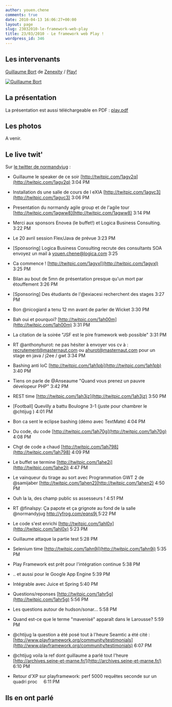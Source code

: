 ```yaml
---
author: youen.chene
comments: true
date: 2010-04-13 16:06:27+00:00
layout: page
slug: 23032010-le-framework-web-play
title: 23/03/2010 - Le framework web Play !
wordpress_id: 346
---
```


## Les intervenants


[Guillaume Bort](http://guillaume.bort.fr/) de [Zenexity](http://www.zenexity.fr/) / [Play!](http://www.playframework.org/)

[![Guillaume Bort](http://www.normandyjug.org/wp-content/uploads/2010/04/guillaumebort-225x300.jpg)](http://www.normandyjug.org/wp-content/uploads/2010/04/guillaumebort.jpg)


## La présentation





La présentation est aussi téléchargeable en PDF : [play.pdf](http://www.normandyjug.org/wp-content/uploads/2010/03/play.pdf)


## Les photos


A venir.


## Le live twit'


Sur [le twitter de  normandyjug](http://twitter.com/normandyjug) :



	
  * Guillaume le speaker de ce soir [http://twitpic.com/1agv2q](http://twitpic.com/1agv2q) 3:04 PM

	
  * Installation ds une salle de cours de l eXIA [http://twitpic.com/1agvc3](http://twitpic.com/1agvc3) 3:06 PM

	
  * Presentation du normandy agile group et de l'agile tour [http://twitpic.com/1agww8](http://twitpic.com/1agww8) 3:14 PM

	
  * Merci aux sponsors Enovea (le buffet!) et Logica Business Consulting. 3:22 PM

	
  * Le 20 avril session Flex/Java de prévue 3:23 PM

	
  * [Sponsoring] Logica Business Consulting recrute des consultants SOA envoyez un mail à youen.chene@logica.com 3:25

	
  * Ca commence ! [http://twitpic.com/1agyxl](http://twitpic.com/1agyxl) 3:25 PM

	
  * Bilan au bout de 5mn de présentation presque qu'un mort par étouffement 3:26 PM

	
  * [Sponsoring] Des étudiants de l'@exiacesi recherchent des stages 3:27 PM

	
  * Bon @nicogiard a tenu 12 mn avant de parler de Wicket 3:30 PM

	
  * Bah oui et pourquoi? [http://twitpic.com/1ah00m](http://twitpic.com/1ah00m) 3:31 PM

	
  * La citation de la soirée "JSF est le pire framework web possible" 3:31 PM

	
  * RT @anthonyhurot: ne pas hésiter à envoyer vos cv à : recrutement@masternaut.com ou ahurot@masternaut.com pour un stage en java / j2ee / gwt 3:34 PM

	
  * Bashing anti IoC [http://twitpic.com/1ah1pb](http://twitpic.com/1ah1pb) 3:40 PM

	
  * Tiens on parle de @Anseaume "Quand vous prenez un pauvre dévelopeur PHP" 3:42 PM

	
  * REST time [http://twitpic.com/1ah3jz](http://twitpic.com/1ah3jz) 3:50 PM

	
  * [Football] Quevilly a battu Boulogne 3-1 (juste pour chambrer le @chtijug ) 4:01 PM

	
  * Bon ca sent le eclipse bashing (démo avec TextMate) 4:04 PM

	
  * Du code, du code [http://twitpic.com/1ah70g](http://twitpic.com/1ah70g) 4:08 PM

	
  * Chgt de code a chaud [http://twitpic.com/1ah798](http://twitpic.com/1ah798) 4:09 PM

	
  * Le buffet se termine [http://twitpic.com/1ahe2i](http://twitpic.com/1ahe2i) 4:47 PM

	
  * Le vainqueur du tirage au sort avec Programmation GWT 2 de @samijaber [http://twitpic.com/1ahen2](http://twitpic.com/1ahen2) 4:50 PM

	
  * Ouh la la, des champ public ss assesseurs ! 4:51 PM

	
  * RT @finalspy: Ça papote et ça grignote au fond de la salle @normandyjug [http://yfrog.com/eqns9j ](http://yfrog.com/eqns9j)5:22 PM

	
  * Le code s'est enrichi [http://twitpic.com/1ahl0x](http://twitpic.com/1ahl0x) 5:23 PM

	
  * Guillaume attaque la partie test 5:28 PM

	
  * Selenium time [http://twitpic.com/1ahn9i](http://twitpic.com/1ahn9i) 5:35 PM

	
  * Play Framework est prêt pour l'intégration continue 5:38 PM

	
  * .. et aussi pour le Google App Engine 5:39 PM

	
  * Intégrable avec Juice et Spring 5:40 PM

	
  * Questions/reponses [http://twitpic.com/1ahr5g](http://twitpic.com/1ahr5g) 5:56 PM

	
  * Les questions autour de hudson/sonar... 5:58 PM

	
  * Quand est-ce que le terme "mavenisé" apparaît dans le Larousse? 5:59 PM

	
  * @chtijug la question a été posé tout à l'heure Seamtic a été cité : [http://www.playframework.org/community/testimonials](http://www.playframework.org/community/testimonials) 6:07 PM

	
  * @chtijug voila la ref dont guillaume a parlé tout l'heure [http://archives.seine-et-marne.fr/](http://archives.seine-et-marne.fr/) 6:10 PM

	
  * Retour d'XP sur playframework: perf 5000 requêtes seconde sur un quadri proc     6:11 PM




## Ils en ont parlé
